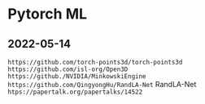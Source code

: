 # Pytorch ML 
## 2022-05-14

`https://github.com/torch-points3d/torch-points3d`
`https://github.com/isl-org/Open3D`
`https://github./NVIDIA/MinkowskiEngine`
`https://github.com/QingyongHu/RandLA-Net` RandLA-Net `htps://papertalk.org/papertalks/14522`


